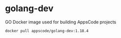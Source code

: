 # golang-dev

GO Docker image used for building AppsCode projects

```console
docker pull appscode/golang-dev:1.18.4
```
